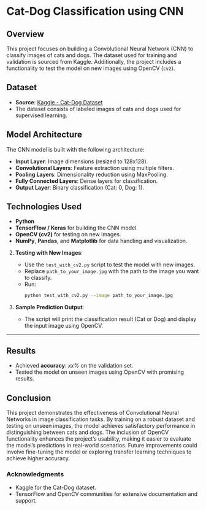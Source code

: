 # Cat-Dog Classification using CNN

## Overview
This project focuses on building a Convolutional Neural Network (CNN) to classify images of cats and dogs. The dataset used for training and validation is sourced from Kaggle. Additionally, the project includes a functionality to test the model on new images using OpenCV (`cv2`).


## Dataset
- **Source**: [Kaggle - Cat-Dog Dataset](https://www.kaggle.com/)
- The dataset consists of labeled images of cats and dogs used for supervised learning.



## Model Architecture
The CNN model is built with the following architecture:
- **Input Layer**: Image dimensions (resized to 128x128).
- **Convolutional Layers**: Feature extraction using multiple filters.
- **Pooling Layers**: Dimensionality reduction using MaxPooling.
- **Fully Connected Layers**: Dense layers for classification.
- **Output Layer**: Binary classification (Cat: 0, Dog: 1).


## Technologies Used
- **Python**
- **TensorFlow / Keras** for building the CNN model.
- **OpenCV (cv2)** for testing on new images.
- **NumPy**, **Pandas**, and **Matplotlib** for data handling and visualization.



2. **Testing with New Images**:
   - Use the `test_with_cv2.py` script to test the model with new images.
   - Replace `path_to_your_image.jpg` with the path to the image you want to classify.
   - Run:
     ```bash
     python test_with_cv2.py --image path_to_your_image.jpg
     ```

3. **Sample Prediction Output**:
   - The script will print the classification result (Cat or Dog) and display the input image using OpenCV.

---

## Results
- Achieved **accuracy**: *xx%* on the validation set.
- Tested the model on unseen images using OpenCV with promising results.


## Conclusion
This project demonstrates the effectiveness of Convolutional Neural Networks in image classification tasks. By training on a robust dataset and testing on unseen images, the model achieves satisfactory performance in distinguishing between cats and dogs. The inclusion of OpenCV functionality enhances the project’s usability, making it easier to evaluate the model’s predictions in real-world scenarios. Future improvements could involve fine-tuning the model or exploring transfer learning techniques to achieve higher accuracy.



### Acknowledgments
- Kaggle for the Cat-Dog dataset.
- TensorFlow and OpenCV communities for extensive documentation and support.

